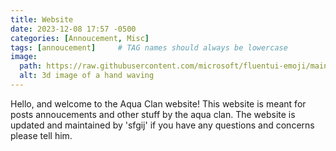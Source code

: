 ```yaml
---
title: Website
date: 2023-12-08 17:57 -0500
categories: [Annoucement, Misc]
tags: [annoucement]     # TAG names should always be lowercase
image: 
  path: https://raw.githubusercontent.com/microsoft/fluentui-emoji/main/assets/Waving%20hand/Default/3D/waving_hand_3d_default.png
  alt: 3d image of a hand waving
---
```

Hello, and welcome to the Aqua Clan website! This website is meant for posts annoucements and other stuff by the aqua clan. The website is updated and maintained by 'sfgij' if you have any questions and concerns please tell him.
